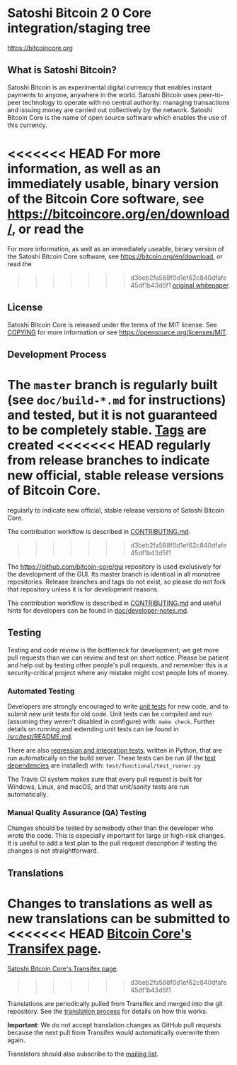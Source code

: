 Satoshi Bitcoin 2 0 Core integration/staging tree
=====================================

https://bitcoincore.org

What is Satoshi Bitcoin?
----------------

Satoshi Bitcoin is an experimental digital currency that enables instant payments to
anyone, anywhere in the world. Satoshi Bitcoin uses peer-to-peer technology to operate
with no central authority: managing transactions and issuing money are carried
out collectively by the network. Satoshi Bitcoin Core is the name of open source
software which enables the use of this currency.

<<<<<<< HEAD
For more information, as well as an immediately usable, binary version of
the Bitcoin Core software, see https://bitcoincore.org/en/download/, or read the
=======
For more information, as well as an immediately useable, binary version of
the Satoshi Bitcoin Core software, see https://bitcoin.org/en/download, or read the
>>>>>>> d3beb2fa588f0d1ef62c840dfafe45df1b43d5f1
[original whitepaper](https://bitcoincore.org/bitcoin.pdf).

License
-------

Satoshi Bitcoin Core is released under the terms of the MIT license. See [COPYING](COPYING) for more
information or see https://opensource.org/licenses/MIT.

Development Process
-------------------

The `master` branch is regularly built (see `doc/build-*.md` for instructions) and tested, but it is not guaranteed to be
completely stable. [Tags](https://github.com/bitcoin/bitcoin/tags) are created
<<<<<<< HEAD
regularly from release branches to indicate new official, stable release versions of Bitcoin Core.
=======
regularly to indicate new official, stable release versions of Satoshi Bitcoin Core.

The contribution workflow is described in [CONTRIBUTING.md](CONTRIBUTING.md).
>>>>>>> d3beb2fa588f0d1ef62c840dfafe45df1b43d5f1

The https://github.com/bitcoin-core/gui repository is used exclusively for the
development of the GUI. Its master branch is identical in all monotree
repositories. Release branches and tags do not exist, so please do not fork
that repository unless it is for development reasons.

The contribution workflow is described in [CONTRIBUTING.md](CONTRIBUTING.md)
and useful hints for developers can be found in [doc/developer-notes.md](doc/developer-notes.md).

Testing
-------

Testing and code review is the bottleneck for development; we get more pull
requests than we can review and test on short notice. Please be patient and help out by testing
other people's pull requests, and remember this is a security-critical project where any mistake might cost people
lots of money.

### Automated Testing

Developers are strongly encouraged to write [unit tests](src/test/README.md) for new code, and to
submit new unit tests for old code. Unit tests can be compiled and run
(assuming they weren't disabled in configure) with: `make check`. Further details on running
and extending unit tests can be found in [/src/test/README.md](/src/test/README.md).

There are also [regression and integration tests](/test), written
in Python, that are run automatically on the build server.
These tests can be run (if the [test dependencies](/test) are installed) with: `test/functional/test_runner.py`

The Travis CI system makes sure that every pull request is built for Windows, Linux, and macOS, and that unit/sanity tests are run automatically.

### Manual Quality Assurance (QA) Testing

Changes should be tested by somebody other than the developer who wrote the
code. This is especially important for large or high-risk changes. It is useful
to add a test plan to the pull request description if testing the changes is
not straightforward.

Translations
------------

Changes to translations as well as new translations can be submitted to
<<<<<<< HEAD
[Bitcoin Core's Transifex page](https://www.transifex.com/bitcoin/bitcoin/).
=======
[Satoshi Bitcoin Core's Transifex page](https://www.transifex.com/projects/p/bitcoin/).
>>>>>>> d3beb2fa588f0d1ef62c840dfafe45df1b43d5f1

Translations are periodically pulled from Transifex and merged into the git repository. See the
[translation process](doc/translation_process.md) for details on how this works.

**Important**: We do not accept translation changes as GitHub pull requests because the next
pull from Transifex would automatically overwrite them again.

Translators should also subscribe to the [mailing list](https://groups.google.com/forum/#!forum/bitcoin-translators).
